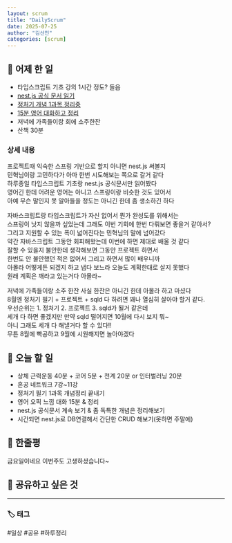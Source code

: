 ```yaml
---
layout: scrum
title: "DailyScrum"
date: 2025-07-25
author: "김선민"
categories: [scrum]
---
```


## 📝 어제 한 일



- 타입스크립트 기초 강의 1시간 정도? 들음
- [nest.js 공식 문서 읽기](https://docs.nestjs.com/)
- [정처기 개념 1과목 정리중](https://melodious-tailor-2a7.notion.site/1-2379a96c76ba80889f8fcb75983a7dc4?source=copy_link)   
- [15분 영어 대화하고 정리](https://melodious-tailor-2a7.notion.site/250724-Conversation-with-gpt-23a9a96c76ba8054be8bd2110f995de1?source=copy_link)
- 저녁에 가족들이랑 회에 소주한잔
- 산책 30분 





### 상세 내용
프로젝트때 익숙한 스프링 기반으로 할지 아니면 nest.js 써볼지                
민혁님이랑 고민하다가 아마 한번 시도해보는 쪽으로 갈거 같다          
하루종일 타입스크립트 기초랑 nest.js 공식문서만 읽어봤다          
영어긴 한데 어려운 영어는 아니고 스프링이랑 비슷한 것도 있어서         
아예 무슨 말인지 못 알아들을 정도는 아니긴 한데 좀 생소하긴 하다          

자바스크립트랑 타입스크립트가 자신 없어서 뭔가 완성도를 위해서는              
스프링이 낫지 않을까 싶었는데 그래도 이번 기회에 한번 다뤄보면 좋을거 같아서?          
그리고 지원할 수 있는 폭이 넓어진다는 민혁님의 말에 넘어갔다                   
약간 자바스크립트 그동안 회피해왔는데 이번에 하면 제대로 배울 것 같다                
잘할 수 있을지 불안한데 생각해보면 그동안 프로젝트 하면서               
한번도 안 불안했던 적은 없어서 그리고 하면서 많이 배우니까              
아몰라 어떻게든 되겠지 하고 냅다 보느라 오늘도 계획한대로 살지 못했다              
원래 계획은 깨라고 있는거다 아몰라~            

저녁에 가족들이랑 소주 한잔 사실 한잔은 아니긴 한데 아몰라 하고 마셨다               
8월엔 정처기 필기 + 프로젝트 + sqld 다 하려면 꽤나 열심히 살아야 할거 같다.        
우선순위는 1. 정처기 2. 프로젝트 3. sqld가 될거 같은데        
세개 다 하면 좋겠지만 만약 sqld 떨어지면 10월에 다시 보지 뭐~    
아니 그래도 세개 다 해낼거다 할 수 있다!!        
무튼 8월에 빡공하고 9월에 시원해지면 놀아야겠다             
                   


     
## 🎯 오늘 할 일
- 상체 근력운동 40분 + 코어 5분 + 천계 20분 or 인터벌러닝 20분    
- 혼공 네트워크 7강~11강   
- 정처기 필기 1과목 개념정리 끝내기  
- 영어 오픽 느낌 대화 15분 & 정리   
- nest.js 공식문서 계속 보기 & 좀 독특한 개념은 정리해보기  
- 시간되면 nest.js로 DB연결해서 간단한 CRUD 해보기(못하면 주말에)  




## 💭 한줄평  
금요일이네요 이번주도 고생하셨습니다~   
   


## 🔗 공유하고 싶은 것
  


---

### 🏷️ 태그

#일상 #공유 #하루정리 

